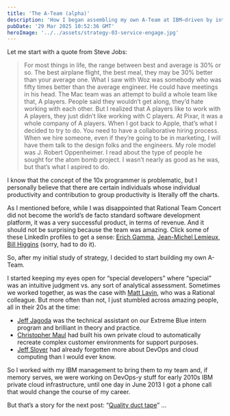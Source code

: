 ```yaml
---
title: 'The A-Team (alpha)'
description: 'How I began assembling my own A-Team at IBM—driven by intuition, strategy, and the belief that standout talent changes everything.'
pubDate: '29 Mar 2025 10:52:36 GMT'
heroImage: '../../assets/strategy-03-service-engage.jpg'
---
```


Let me start with a quote from Steve Jobs:

>For most things in life, the range between best and average is 30% or so. The best airplane flight, the best meal, they may be 30% better than your average one. What I saw with Woz was somebody who was fifty times better than the average engineer. He could have meetings in his head. The Mac team was an attempt to build a whole team like that, A players. People said they wouldn’t get along, they’d hate working with each other. But I realized that A players like to work with A players, they just didn’t like working with C players. At Pixar, it was a whole company of A players. When I got back to Apple, that’s what I decided to try to do. You need to have a collaborative hiring process. When we hire someone, even if they’re going to be in marketing, I will have them talk to the design folks and the engineers. My role model was J. Robert Oppenheimer. I read about the type of people he sought for the atom bomb project. I wasn’t nearly as good as he was, but that’s what I aspired to do.

I know that the concept of the 10x programmer is problematic, but I personally believe that there are certain individuals whose individual productivity and contribution to group productivity is literally off the charts.

As I mentioned before, while I was disappointed that Rational Team Concert did not become the world’s de facto standard software development platform, it was a very successful product, in terms of revenue. And it should not be surprising because the team was amazing. Click some of these LinkedIn profiles to get a sense: [Erich Gamma](https://www.linkedin.com/in/erichgamma/), [Jean-Michel Lemieux](https://www.linkedin.com/in/jmlemieux-613/), [Bill Higgins](https://www.linkedin.com/in/billhiggins1/) (sorry, had to do it).

So, after my initial study of strategy, I decided to start building my own A-Team.

I started keeping my eyes open for “special developers” where “special” was an intuitive judgment vs. any sort of analytical assessment. Sometimes we worked together, as was the case with [Matt Lavin](https://www.linkedin.com/in/mdlavin/), who was a Rational colleague. But more often than not, I just stumbled across amazing people, all in their 20s at the time:

- [Jeff Jagoda](https://www.linkedin.com/in/jeff-jagoda-3b52567/) was the technical assistant on our Extreme Blue intern program and brilliant in theory and practice.
- [Christopher Maul](https://www.linkedin.com/in/maulc/) had built his own private cloud to automatically recreate complex customer environments for support purposes.
- [Jeff Sloyer](https://www.linkedin.com/in/jeffsloyer/) had already forgotten more about DevOps and cloud computing than I would ever know.

So I worked with my IBM management to bring them to my team and, if memory serves, we were working on DevOps-y stuff for early 2010s IBM private cloud infrastructure, until one day in June 2013 I got a phone call that would change the course of my career.

But that’s a story for the next post: “[Quality duct tape](../strategy-04-quality-duct-tape/)” …
